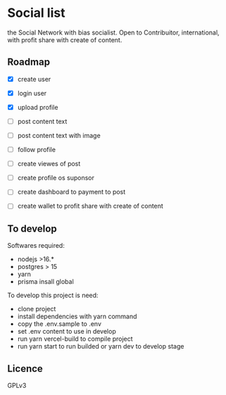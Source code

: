 # Social list

the Social Network with bias socialist. Open to Contribuitor, international, with profit share with create of content.

## Roadmap

- [x] create user
- [x] login user
- [x] upload profile
- [  ] post content text
- [  ] post content text with image
- [  ] follow profile
- [  ] create viewes of post
- [  ] create profile os suponsor
- [  ] create dashboard to payment to post
- [  ] create wallet to profit share with create of content


## To develop

Softwares required:

- nodejs >16.*
- postgres > 15
- yarn
- prisma insall global


To develop this project is need:

- clone project
- install dependencies with yarn command
- copy the .env.sample to .env
- set .env content to use in develop
- run yarn vercel-build to compile project
- run yarn start to run builded or yarn dev to develop stage


## Licence

GPLv3


